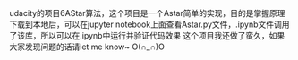 udacity的项目6AStar算法，这个项目是一个Astar简单的实现，目的是掌握原理
下载到本地后，可以在jupyter notebook上面查看Astar.py文件，.ipynb文件调用了该库，所以可以在.ipynb中运行并验证代码效果
这个项目我还做了蛮久，如果大家发现问题的话请let me know~ O(∩_∩)O
